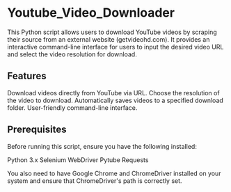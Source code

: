 # Youtube_Video_Downloader
This Python script allows users to download YouTube videos by scraping their source from an external website (getvideohd.com). It provides an interactive command-line interface for users to input the desired video URL and select the video resolution for download.
## Features
Download videos directly from YouTube via URL.
Choose the resolution of the video to download.
Automatically saves videos to a specified download folder.
User-friendly command-line interface.
## Prerequisites
Before running this script, ensure you have the following installed:

Python 3.x
Selenium WebDriver
Pytube
Requests

You also need to have Google Chrome and ChromeDriver installed on your system and ensure that ChromeDriver's path is correctly set.
